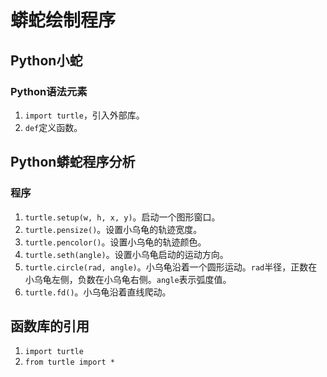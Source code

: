 # 蟒蛇绘制程序

## Python小蛇

### Python语法元素

1. `import turtle`，引入外部库。
2. `def`定义函数。

## Python蟒蛇程序分析

### 程序
1. `turtle.setup(w, h, x, y)`。启动一个图形窗口。
2. `turtle.pensize()`。设置小乌龟的轨迹宽度。
3. `turtle.pencolor()`。设置小乌龟的轨迹颜色。
4. `turtle.seth(angle)`。设置小乌龟启动的运动方向。
5. `turtle.circle(rad, angle)`。小乌龟沿着一个圆形运动。`rad`半径，正数在小乌龟左侧，负数在小乌龟右侧。`angle`表示弧度值。
6. `turtle.fd()`。小乌龟沿着直线爬动。

## 函数库的引用

1. `import turtle`
2. `from turtle import *`

